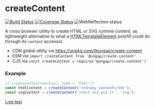 # createContent

[![Build Status](https://travis-ci.com/ungap/create-content.svg?branch=master)](https://travis-ci.com/ungap/create-content) [![Coverage Status](https://coveralls.io/repos/github/ungap/create-content/badge.svg?branch=master)](https://coveralls.io/github/ungap/create-content?branch=master) ![WebReflection status](https://offline.report/status/webreflection.svg)

A cross browser utility to create HTML or SVG runtime content, as lightweight alternative to what a [HTMLTemplateElement](https://developer.mozilla.org/en-US/docs/Web/API/HTMLTemplateElement) polyfill could do through its `content` accessor.

  * CDN global utility via https://unpkg.com/@ungap/create-content
  * ESM via `import createContent from '@ungap/create-content'`
  * CJS via `const createContent = require('@ungap/create-content')`


### Example

```js
// createContent(markup[, type = 'html'])
const htmlContent = createContent('<td>any content</td>');
const svgContent = createContent('<rect x=1 y=2 />', 'svg');
```

[Live test](https://ungap.github.io/create-content/test/)
